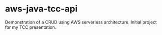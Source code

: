 # aws-java-tcc-api
Demonstration of a CRUD using AWS serverless architecture. Initial project for my TCC presentation.
